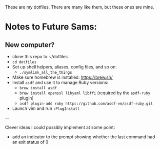 These are my dotfiles.  There are many like them, but these ones are mine.

# Notes to Future Sams:

## New computer?

* clone this repo to ~/dotfiles
* `cd dotfiles`
* Set up shell helpers, aliases, config files, and so on:
  * `./symlink_all_the_things`
* Make sure homebrew is installed:  https://brew.sh/
* Install `asdf` and use it to manage Ruby versions:
  * `brew install asdf`
  * `brew install openssl libyaml libffi` (required by the `asdf-ruby` plugin)
  * `asdf plugin-add ruby https://github.com/asdf-vm/asdf-ruby.git`
* Launch vim and run `:PlugInstall`

--

Clever ideas I could possibly implement at some point:

- add an indicator to the prompt showing whether the last command had an
  exit status of 0


